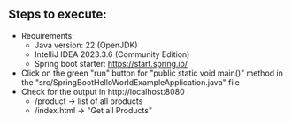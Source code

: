 ## Steps to execute:

- Requirements:
    - Java version: 22 (OpenJDK)
    - IntelliJ IDEA 2023.3.6 (Community Edition)
    - Spring boot starter: https://start.spring.io/
- Click on the green "run" button for "public static void main()" method in the "src/SpringBootHelloWorldExampleApplication.java" file
- Check for the output in http://localhost:8080
  - /product -> list of all products
  - /index.html -> "Get all Products"
